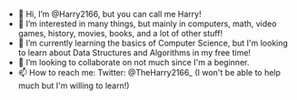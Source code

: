 - 👋 Hi, I’m @Harry2166, but you can call me Harry!
- 👀 I’m interested in many things, but mainly in computers, math, video games, history, movies, books, and a lot of other stuff!
- 🌱 I’m currently learning the basics of Computer Science, but I'm looking to learn about Data Structures and Algorithms in my free time!
- 💞️ I’m looking to collaborate on not much since I'm a beginner.
- 📫 How to reach me: Twitter: @TheHarry2166_ (I won't be able to help much but I'm willing to learn!)

<!---
Harry2166/Harry2166 is a ✨ special ✨ repository because its `README.md` (this file) appears on your GitHub profile.
You can click the Preview link to take a look at your changes.
--->
